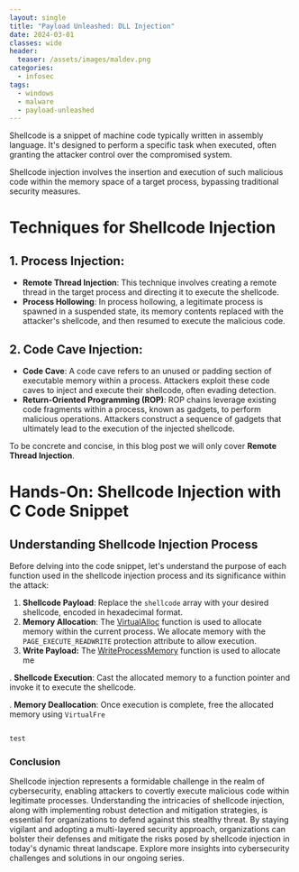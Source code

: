 ```yaml
---
layout: single
title: "Payload Unleashed: DLL Injection"
date: 2024-03-01
classes: wide
header:
  teaser: /assets/images/maldev.png
categories:
  - infosec
tags:
  - windows
  - malware
  - payload-unleashed
---
```

Shellcode is a snippet of machine code typically written in assembly language. It's designed to perform a specific task when executed, often granting the attacker control over the compromised system. 

Shellcode injection involves the insertion and execution of such malicious code within the memory space of a target process, bypassing traditional security measures.

# Techniques for Shellcode Injection

## 1. Process Injection:

   - **Remote Thread Injection**: This technique involves creating a remote thread in the target process and directing it to execute the shellcode.
   - **Process Hollowing**: In process hollowing, a legitimate process is spawned in a suspended state, its memory contents replaced with the attacker's shellcode, and then resumed to execute the malicious code.

## 2. Code Cave Injection:

   - **Code Cave**: A code cave refers to an unused or padding section of executable memory within a process. Attackers exploit these code caves to inject and execute their shellcode, often evading detection.
   - **Return-Oriented Programming (ROP)**: ROP chains leverage existing code fragments within a process, known as gadgets, to perform malicious operations. Attackers construct a sequence of gadgets that ultimately lead to the execution of the injected shellcode.

To be concrete and concise, in this blog post we will only cover **Remote Thread Injection**. 

# Hands-On: Shellcode Injection with C Code Snippet 
## Understanding Shellcode Injection Process

Before delving into the code snippet, let's understand the purpose of each function used in the shellcode injection process and its significance within the attack:

1. **Shellcode Payload**: Replace the `shellcode` array with your desired shellcode, encoded in hexadecimal format.
2. **Memory Allocation**: The [VirtualAlloc](https://learn.microsoft.com/en-us/windows/win32/api/memoryapi/nf-memoryapi-virtualallocex) function is used to allocate memory within the current process. We allocate memory with the `PAGE_EXECUTE_READWRITE` protection attribute to allow execution.
3. **Write Payload:** The [WriteProcessMemory](https://learn.microsoft.com/en-us/windows/win32/api/memoryapi/nf-memoryapi-writeprocessmemory) function is used to allocate me
    
. **Shellcode Execution**: Cast the allocated memory to a function pointer and invoke it to execute the shellcode.
    
. **Memory Deallocation**: Once execution is complete, free the allocated memory using `VirtualFre`

```C

test
```
### Conclusion

Shellcode injection represents a formidable challenge in the realm of cybersecurity, enabling attackers to covertly execute malicious code within legitimate processes. Understanding the intricacies of shellcode injection, along with implementing robust detection and mitigation strategies, is essential for organizations to defend against this stealthy threat. By staying vigilant and adopting a multi-layered security approach, organizations can bolster their defenses and mitigate the risks posed by shellcode injection in today's dynamic threat landscape. Explore more insights into cybersecurity challenges and solutions in our ongoing series.